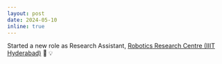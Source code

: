 ```yaml
---
layout: post
date: 2024-05-10
inline: true
---
```


Started a new role as Research Assistant, [Robotics Research Centre (IIIT Hyderabad)](https://robotics.iiit.ac.in//) 🔬 💡